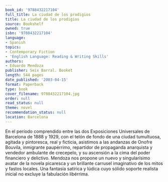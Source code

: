 ```yaml
---
book_id: '9788432217104'
full_title: La ciudad de los prodigios
title: La ciudad de los prodigios
source: Bookshelf
owned: true
isbn: '9788432217104'
language:
- Spanish
topics:
- Contemporary Fiction
- 'English Language: Reading & Writing Skills'
authors:
- Eduardo Mendoza
publisher: Seix Barral. Booket
length: 544 pages
date_published: '2003-04-15'
format: Paperback
type: book
cover_filename: 9788432217104.jpg
order: null
read_status: null
theme: novel
recommendation_status: null
location: Barcelona
---
```

En el período comprendido entre las dos Exposiciones Universales de Barcelona de 1888 y 1929, con el telón de fondo de una ciudad tumultuosa, agitada y pintoresca, real y ficticia, asistimos a las andanzas de Onofre Bouvila, inmigrante paupérrimo, repartidor de propaganda anarquista y vendedor ambulante de crecepelo, y su ascensión a la cima del poder financiero y delictivo. Mendoza nos propone un nuevo y singularísimo avatar de la novela picaresca y un brillante carrusel imaginativo de los mitos y fastos locales. Una fantasía satírica y lúdica cuyo sólido soporte realista inicial no excluye la fabulación libérrima.
